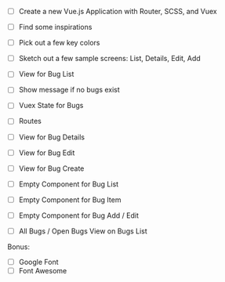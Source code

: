 - [ ] Create a new Vue.js Application with Router, SCSS, and Vuex
- [ ] Find some inspirations
- [ ] Pick out a few key colors
- [ ] Sketch out a few sample screens: List, Details, Edit, Add

- [ ] View for Bug List
- [ ] Show message if no bugs exist

- [ ] Vuex State for Bugs

- [ ] Routes

- [ ] View for Bug Details
- [ ] View for Bug Edit
- [ ] View for Bug Create

- [ ] Empty Component for Bug List
- [ ] Empty Component for Bug Item
- [ ] Empty Component for Bug Add / Edit

- [ ] All Bugs / Open Bugs View on Bugs List

Bonus: 
- [ ] Google Font
- [ ] Font Awesome